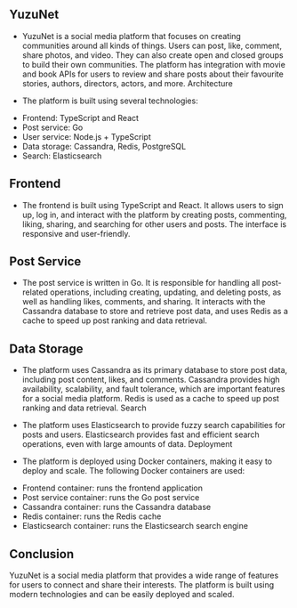 ## YuzuNet

- YuzuNet is a social media platform that focuses on creating communities around all kinds of things. Users can post, like, comment, share photos, and video. They can also create open and closed groups to build their own communities. The platform has integration with movie and book APIs for users to review and share posts about their favourite stories, authors, directors, actors, and more.
Architecture

- The platform is built using several technologies:

* Frontend: TypeScript and React
* Post service: Go
* User service: Node.js + TypeScript
* Data storage: Cassandra, Redis, PostgreSQL
* Search: Elasticsearch

## Frontend

- The frontend is built using TypeScript and React. It allows users to sign up, log in, and interact with the platform by creating posts, commenting, liking, sharing, and searching for other users and posts. The interface is responsive and user-friendly.

## Post Service

- The post service is written in Go. It is responsible for handling all post-related operations, including creating, updating, and deleting posts, as well as handling likes, comments, and sharing. It interacts with the Cassandra database to store and retrieve post data, and uses Redis as a cache to speed up post ranking and data retrieval.

## Data Storage

- The platform uses Cassandra as its primary database to store post data, including post content, likes, and comments. Cassandra provides high availability, scalability, and fault tolerance, which are important features for a social media platform. Redis is used as a cache to speed up post ranking and data retrieval.
Search

- The platform uses Elasticsearch to provide fuzzy search capabilities for posts and users. Elasticsearch provides fast and efficient search operations, even with large amounts of data.
Deployment

- The platform is deployed using Docker containers, making it easy to deploy and scale. The following Docker containers are used:

* Frontend container: runs the frontend application
* Post service container: runs the Go post service
* Cassandra container: runs the Cassandra database
* Redis container: runs the Redis cache
* Elasticsearch container: runs the Elasticsearch search engine

## Conclusion

YuzuNet is a social media platform that provides a wide range of features for users to connect and share their interests. The platform is built using modern technologies and can be easily deployed and scaled.